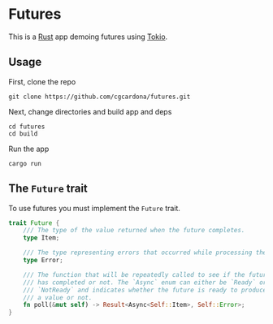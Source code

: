 # Futures

This is a [Rust]() app demoing futures using [Tokio](https://tokio.rs).

## Usage

First, clone the repo

```
git clone https://github.com/cgcardona/futures.git
```

Next, change directories and build app and deps

```
cd futures
cd build
```

Run the app

```
cargo run
```

## The `Future` trait

To use futures you must implement the `Future` trait.

```rust
trait Future {
    /// The type of the value returned when the future completes.
    type Item;

    /// The type representing errors that occurred while processing the computation.
    type Error;

    /// The function that will be repeatedly called to see if the future
    /// has completed or not. The `Async` enum can either be `Ready` or
    /// `NotReady` and indicates whether the future is ready to produce
    /// a value or not.
    fn poll(&mut self) -> Result<Async<Self::Item>, Self::Error>;
}
```
